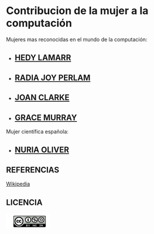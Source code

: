 # Contribucion de la mujer a la computación
Mujeres mas reconocidas en el mundo de la computación:
- ## [HEDY LAMARR](hedylamarr.md)
- ## [RADIA JOY PERLAM](radia.md)
- ## [JOAN CLARKE](joan.md)
- ## [GRACE MURRAY](grace.md)
Mujer científica española:
- ## [NURIA OLIVER](nuria.md)
## REFERENCIAS
[Wikipedia](https://es.wikipedia.org/wiki/Wikipedia:Portada)
## LICENCIA
![image](licencia.PNG)
